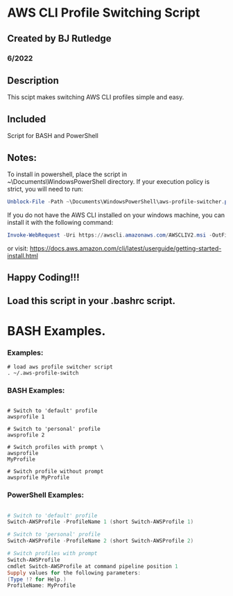 # AWS CLI Profile Switching Script 
## Created by BJ Rutledge
### 6/2022

## Description 
This scipt makes switching AWS CLI profiles simple and easy. 

## Included 
Script for BASH and PowerShell

## Notes: 
To install in powershell, place the script in ~\Documents\WindowsPowerShell directory. 
If your execution policy is strict, you will need to run: 
````ps1
Unblock-File -Path ~\Documents\WindowsPowerShell\aws-profile-switcher.ps1
````
If you do not have the AWS CLI installed on your windows machine, you can install it with the following command:
````ps1
Invoke-WebRequest -Uri https://awscli.amazonaws.com/AWSCLIV2.msi -OutFile $env:TEMP\AWSCLIV2.msi; Start-Process -FilePath $env:TEMP\AWSCLIV2.msi
````
or visit: 
https://docs.aws.amazon.com/cli/latest/userguide/getting-started-install.html 

## Happy Coding!!!

## Load this script in your .bashrc script. 
# BASH Examples. 
### Examples:
```SH 
# load aws profile switcher script 
. ~/.aws-profile-switch 
```


### BASH Examples:
```SH 

# Switch to 'default' profile
awsprofile 1

# Switch to 'personal' profile
awsprofile 2

# Switch profiles with prompt \
awsprofile 
MyProfile

# Switch profile without prompt 
awsprofile MyProfile 

```


### PowerShell Examples: 

````ps1

# Switch to 'default' profile
Switch-AWSProfile -ProfileName 1 (short Switch-AWSProfile 1)

# Switch to 'personal' profile
Switch-AWSProfile -ProfileName 2 (short Switch-AWSProfile 2)

# Switch profiles with prompt 
Switch-AWSProfile 
cmdlet Switch-AWSProfile at command pipeline position 1
Supply values for the following parameters:
(Type !? for Help.)
ProfileName: MyProfile


````
